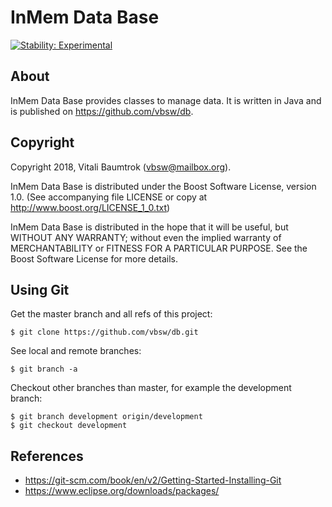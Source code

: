 # InMem Data Base

[![Stability: Experimental](https://masterminds.github.io/stability/experimental.svg)](https://masterminds.github.io/stability/experimental.html)

## About
InMem Data Base provides classes to manage data. It is written in Java and is published on <https://github.com/vbsw/db>.

## Copyright
Copyright 2018, Vitali Baumtrok (vbsw@mailbox.org).

InMem Data Base is distributed under the Boost Software License, version 1.0. (See accompanying file LICENSE or copy at http://www.boost.org/LICENSE_1_0.txt)

InMem Data Base is distributed in the hope that it will be useful, but WITHOUT ANY WARRANTY; without even the implied warranty of MERCHANTABILITY or FITNESS FOR A PARTICULAR PURPOSE. See the Boost Software License for more details.

## Using Git
Get the master branch and all refs of this project:

	$ git clone https://github.com/vbsw/db.git

See local and remote branches:

	$ git branch -a

Checkout other branches than master, for example the development branch:

	$ git branch development origin/development
	$ git checkout development

## References
- https://git-scm.com/book/en/v2/Getting-Started-Installing-Git
- https://www.eclipse.org/downloads/packages/
